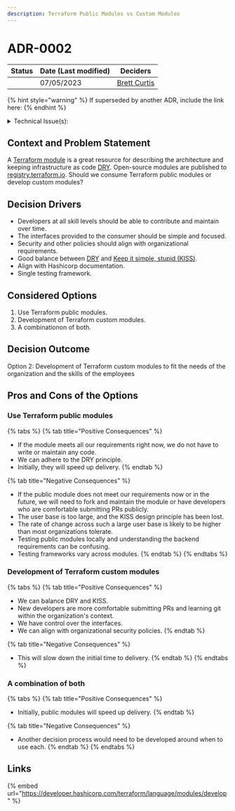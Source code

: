 ```yaml
---
description: Terraform Public Modules vs Custom Modules
---
```


# ADR-0002

<table><thead><tr><th data-type="select">Status</th><th>Date (Last modified)</th><th data-type="users" data-multiple>Deciders</th></tr></thead><tbody><tr><td></td><td>07/05/2023</td><td><a href="http://localhost:5000/u/FnhbZsTgiWZnrQqn284UlQjTBqp2">Brett Curtis</a></td></tr></tbody></table>

{% hint style="warning" %}
If superseded by another ADR, include the link here:
{% endhint %}

<details>

<summary>Technical Issue(s):</summary>

* [https://github.com/osinfra-io/terraform-google-project/issues/1](https://github.com/osinfra-io/terraform-google-project/issues/1)

</details>

## Context and Problem Statement

A [Terraform module](https://developer.hashicorp.com/terraform/language/modules) is a great resource for describing the architecture and keeping infrastructure as code [DRY](https://en.wikipedia.org/wiki/Don't\_repeat\_yourself). Open-source modules are published to [registry.terraform.io](https://registry.terraform.io/browse/modules). Should we consume Terraform public modules or develop custom modules?

## Decision Drivers

* Developers at all skill levels should be able to contribute and maintain over time.
* The interfaces provided to the consumer should be simple and focused.
* Security and other policies should align with organizational requirements.
* Good balance between [DRY](https://en.wikipedia.org/wiki/Don't\_repeat\_yourself) and [Keep it simple, stupid (KISS)](https://en.wikipedia.org/wiki/KISS\_principle).
* Align with Hashicorp documentation.
* Single testing framework.

## Considered Options

1. Use Terraform public modules.
2. Development of Terraform custom modules.
3. A combinationon of both.

## Decision Outcome

Option 2: Development of Terraform custom modules to fit the needs of the organization and the skills of the employees&#x20;

## Pros and Cons of the Options

### Use Terraform public modules

{% tabs %}
{% tab title="Positive Consequences" %}
* If the module meets all our requirements right now, we do not have to write or maintain any code.
* We can adhere to the DRY principle.
* Initially, they will speed up delivery.
{% endtab %}

{% tab title="Negative Consequences" %}
* If the public module does not meet our requirements now or in the future, we will need to fork and maintain the module or have developers who are comfortable submitting PRs publicly.
* The user base is too large, and the KISS design principle has been lost.
* The rate of change across such a large user base is likely to be higher than most organizations tolerate.
* Testing public modules locally and understanding the backend requirements can be confusing.
* Testing frameworks vary across modules.
{% endtab %}
{% endtabs %}

### Development of Terraform custom modules

{% tabs %}
{% tab title="Positive Consequences" %}
* We can balance DRY and KISS.
* New developers are more comfortable submitting PRs and learning git within the organization's context.
* We have control over the interfaces.
* We can align with organizational security policies.
{% endtab %}

{% tab title="Negative Consequences" %}
* This will slow down the initial time to delivery.
{% endtab %}
{% endtabs %}

### A combination of both

{% tabs %}
{% tab title="Positive Consequences" %}
* Initially, public modules will speed up delivery.
{% endtab %}

{% tab title="Negative Consequences" %}
* Another decision process would need to be developed around when to use each.
{% endtab %}
{% endtabs %}

## Links

{% embed url="https://developer.hashicorp.com/terraform/language/modules/develop" %}
